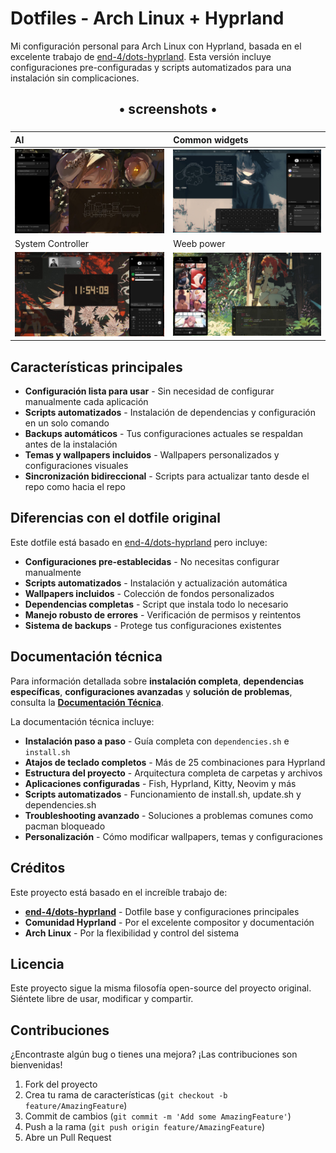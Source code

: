 # Dotfiles - Arch Linux + Hyprland

Mi configuración personal para Arch Linux con Hyprland, basada en el excelente trabajo de [end-4/dots-hyprland](https://github.com/end-4/dots-hyprland). Esta versión incluye configuraciones pre-configuradas y scripts automatizados para una instalación sin complicaciones.

<div align="center">
    <h2>• screenshots •</h2>
    <h3></h3>
</div>

| AI | Common widgets |
|:---|:---------------|
| ![image](/Screenshots/IA.jpeg) | ![image](/Screenshots/SomeWidgets.jpeg) |
| System Controller | Weeb power |
| ![image](/Screenshots/SystemController.jpeg) | ![image](/Screenshots/Web.jpeg) |

## Características principales

- **Configuración lista para usar** - Sin necesidad de configurar manualmente cada aplicación
- **Scripts automatizados** - Instalación de dependencias y configuración en un solo comando
- **Backups automáticos** - Tus configuraciones actuales se respaldan antes de la instalación
- **Temas y wallpapers incluidos** - Wallpapers personalizados y configuraciones visuales
- **Sincronización bidireccional** - Scripts para actualizar tanto desde el repo como hacia el repo

## Diferencias con el dotfile original

Este dotfile está basado en [end-4/dots-hyprland](https://github.com/end-4/dots-hyprland) pero incluye:

- **Configuraciones pre-establecidas** - No necesitas configurar manualmente
- **Scripts automatizados** - Instalación y actualización automática
- **Wallpapers incluidos** - Colección de fondos personalizados
- **Dependencias completas** - Script que instala todo lo necesario
- **Manejo robusto de errores** - Verificación de permisos y reintentos
- **Sistema de backups** - Protege tus configuraciones existentes

## Documentación técnica

Para información detallada sobre **instalación completa**, **dependencias específicas**, **configuraciones avanzadas** y **solución de problemas**, consulta la [**Documentación Técnica**](SECURITY.md).

La documentación técnica incluye:
- **Instalación paso a paso** - Guía completa con `dependencies.sh` e `install.sh`
- **Atajos de teclado completos** - Más de 25 combinaciones para Hyprland
- **Estructura del proyecto** - Arquitectura completa de carpetas y archivos
- **Aplicaciones configuradas** - Fish, Hyprland, Kitty, Neovim y más
- **Scripts automatizados** - Funcionamiento de install.sh, update.sh y dependencies.sh
- **Troubleshooting avanzado** - Soluciones a problemas comunes como pacman bloqueado
- **Personalización** - Cómo modificar wallpapers, temas y configuraciones

## Créditos

Este proyecto está basado en el increíble trabajo de:
- **[end-4/dots-hyprland](https://github.com/end-4/dots-hyprland)** - Dotfile base y configuraciones principales
- **Comunidad Hyprland** - Por el excelente compositor y documentación
- **Arch Linux** - Por la flexibilidad y control del sistema

## Licencia

Este proyecto sigue la misma filosofía open-source del proyecto original. Siéntete libre de usar, modificar y compartir.

## Contribuciones

¿Encontraste algún bug o tienes una mejora? ¡Las contribuciones son bienvenidas!

1. Fork del proyecto
2. Crea tu rama de características (`git checkout -b feature/AmazingFeature`)
3. Commit de cambios (`git commit -m 'Add some AmazingFeature'`)
4. Push a la rama (`git push origin feature/AmazingFeature`)
5. Abre un Pull Request


